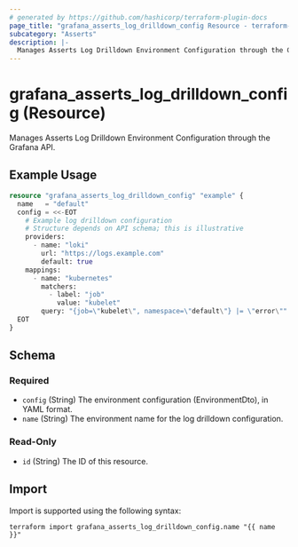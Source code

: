 ```yaml
---
# generated by https://github.com/hashicorp/terraform-plugin-docs
page_title: "grafana_asserts_log_drilldown_config Resource - terraform-provider-grafana"
subcategory: "Asserts"
description: |-
  Manages Asserts Log Drilldown Environment Configuration through the Grafana API.
---
```


# grafana_asserts_log_drilldown_config (Resource)

Manages Asserts Log Drilldown Environment Configuration through the Grafana API.

## Example Usage

```terraform
resource "grafana_asserts_log_drilldown_config" "example" {
  name   = "default"
  config = <<-EOT
    # Example log drilldown configuration
    # Structure depends on API schema; this is illustrative
    providers:
      - name: "loki"
        url: "https://logs.example.com"
        default: true
    mappings:
      - name: "kubernetes"
        matchers:
          - label: "job"
            value: "kubelet"
        query: "{job=\"kubelet\", namespace=\"default\"} |= \"error\""
  EOT
}
```

<!-- schema generated by tfplugindocs -->
## Schema

### Required

- `config` (String) The environment configuration (EnvironmentDto), in YAML format.
- `name` (String) The environment name for the log drilldown configuration.

### Read-Only

- `id` (String) The ID of this resource.

## Import

Import is supported using the following syntax:

```shell
terraform import grafana_asserts_log_drilldown_config.name "{{ name }}"
```
